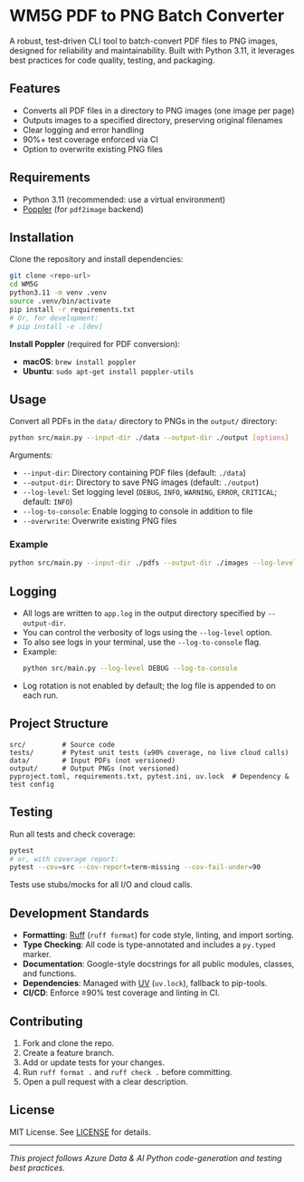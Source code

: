 # WM5G PDF to PNG Batch Converter

A robust, test-driven CLI tool to batch-convert PDF files to PNG images, designed for reliability and maintainability. Built with Python 3.11, it leverages best practices for code quality, testing, and packaging.

## Features
- Converts all PDF files in a directory to PNG images (one image per page)
- Outputs images to a specified directory, preserving original filenames
- Clear logging and error handling
- 90%+ test coverage enforced via CI
- Option to overwrite existing PNG files

## Requirements
- Python 3.11 (recommended: use a virtual environment)
- [Poppler](https://poppler.freedesktop.org/) (for `pdf2image` backend)

## Installation
Clone the repository and install dependencies:
```sh
git clone <repo-url>
cd WM5G
python3.11 -m venv .venv
source .venv/bin/activate
pip install -r requirements.txt
# Or, for development:
# pip install -e .[dev]
```

**Install Poppler** (required for PDF conversion):
- **macOS**: `brew install poppler`
- **Ubuntu**: `sudo apt-get install poppler-utils`

## Usage
Convert all PDFs in the `data/` directory to PNGs in the `output/` directory:
```sh
python src/main.py --input-dir ./data --output-dir ./output [options]
```
Arguments:
- `--input-dir`: Directory containing PDF files (default: `./data`)
- `--output-dir`: Directory to save PNG images (default: `./output`)
- `--log-level`: Set logging level (`DEBUG`, `INFO`, `WARNING`, `ERROR`, `CRITICAL`; default: `INFO`)
- `--log-to-console`: Enable logging to console in addition to file
- `--overwrite`: Overwrite existing PNG files

### Example
```sh
python src/main.py --input-dir ./pdfs --output-dir ./images --log-level DEBUG --log-to-console --overwrite
```

## Logging

- All logs are written to `app.log` in the output directory specified by `--output-dir`.
- You can control the verbosity of logs using the `--log-level` option.
- To also see logs in your terminal, use the `--log-to-console` flag.
- Example:  
  ```bash
  python src/main.py --log-level DEBUG --log-to-console
  ```
- Log rotation is not enabled by default; the log file is appended to on each run.

## Project Structure
```
src/         # Source code
tests/       # Pytest unit tests (≥90% coverage, no live cloud calls)
data/        # Input PDFs (not versioned)
output/      # Output PNGs (not versioned)
pyproject.toml, requirements.txt, pytest.ini, uv.lock  # Dependency & test config
```

## Testing
Run all tests and check coverage:
```sh
pytest
# or, with coverage report:
pytest --cov=src --cov-report=term-missing --cov-fail-under=90
```
Tests use stubs/mocks for all I/O and cloud calls.

## Development Standards
- **Formatting**: [Ruff](https://docs.astral.sh/ruff/) (`ruff format`) for code style, linting, and import sorting.
- **Type Checking**: All code is type-annotated and includes a `py.typed` marker.
- **Documentation**: Google-style docstrings for all public modules, classes, and functions.
- **Dependencies**: Managed with [UV](https://github.com/astral-sh/uv) (`uv.lock`), fallback to pip-tools.
- **CI/CD**: Enforce ≥90% test coverage and linting in CI.

## Contributing
1. Fork and clone the repo.
2. Create a feature branch.
3. Add or update tests for your changes.
4. Run `ruff format .` and `ruff check .` before committing.
5. Open a pull request with a clear description.

## License
MIT License. See [LICENSE](LICENSE) for details.

---
*This project follows Azure Data & AI Python code-generation and testing best practices.*
